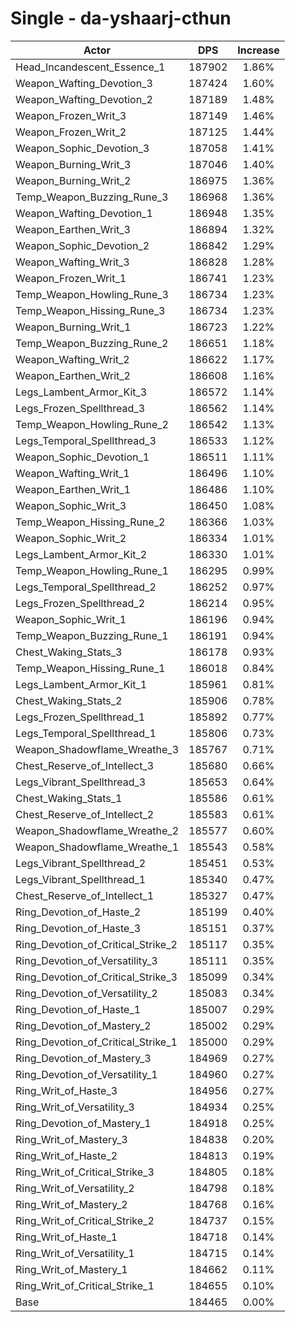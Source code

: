 # Single - da-yshaarj-cthun
| Actor | DPS | Increase |
|---|:---:|:---:|
|Head_Incandescent_Essence_1|187902|1.86%|
|Weapon_Wafting_Devotion_3|187424|1.60%|
|Weapon_Wafting_Devotion_2|187189|1.48%|
|Weapon_Frozen_Writ_3|187149|1.46%|
|Weapon_Frozen_Writ_2|187125|1.44%|
|Weapon_Sophic_Devotion_3|187058|1.41%|
|Weapon_Burning_Writ_3|187046|1.40%|
|Weapon_Burning_Writ_2|186975|1.36%|
|Temp_Weapon_Buzzing_Rune_3|186968|1.36%|
|Weapon_Wafting_Devotion_1|186948|1.35%|
|Weapon_Earthen_Writ_3|186894|1.32%|
|Weapon_Sophic_Devotion_2|186842|1.29%|
|Weapon_Wafting_Writ_3|186828|1.28%|
|Weapon_Frozen_Writ_1|186741|1.23%|
|Temp_Weapon_Howling_Rune_3|186734|1.23%|
|Temp_Weapon_Hissing_Rune_3|186734|1.23%|
|Weapon_Burning_Writ_1|186723|1.22%|
|Temp_Weapon_Buzzing_Rune_2|186651|1.18%|
|Weapon_Wafting_Writ_2|186622|1.17%|
|Weapon_Earthen_Writ_2|186608|1.16%|
|Legs_Lambent_Armor_Kit_3|186572|1.14%|
|Legs_Frozen_Spellthread_3|186562|1.14%|
|Temp_Weapon_Howling_Rune_2|186542|1.13%|
|Legs_Temporal_Spellthread_3|186533|1.12%|
|Weapon_Sophic_Devotion_1|186511|1.11%|
|Weapon_Wafting_Writ_1|186496|1.10%|
|Weapon_Earthen_Writ_1|186486|1.10%|
|Weapon_Sophic_Writ_3|186450|1.08%|
|Temp_Weapon_Hissing_Rune_2|186366|1.03%|
|Weapon_Sophic_Writ_2|186334|1.01%|
|Legs_Lambent_Armor_Kit_2|186330|1.01%|
|Temp_Weapon_Howling_Rune_1|186295|0.99%|
|Legs_Temporal_Spellthread_2|186252|0.97%|
|Legs_Frozen_Spellthread_2|186214|0.95%|
|Weapon_Sophic_Writ_1|186196|0.94%|
|Temp_Weapon_Buzzing_Rune_1|186191|0.94%|
|Chest_Waking_Stats_3|186178|0.93%|
|Temp_Weapon_Hissing_Rune_1|186018|0.84%|
|Legs_Lambent_Armor_Kit_1|185961|0.81%|
|Chest_Waking_Stats_2|185906|0.78%|
|Legs_Frozen_Spellthread_1|185892|0.77%|
|Legs_Temporal_Spellthread_1|185806|0.73%|
|Weapon_Shadowflame_Wreathe_3|185767|0.71%|
|Chest_Reserve_of_Intellect_3|185680|0.66%|
|Legs_Vibrant_Spellthread_3|185653|0.64%|
|Chest_Waking_Stats_1|185586|0.61%|
|Chest_Reserve_of_Intellect_2|185583|0.61%|
|Weapon_Shadowflame_Wreathe_2|185577|0.60%|
|Weapon_Shadowflame_Wreathe_1|185543|0.58%|
|Legs_Vibrant_Spellthread_2|185451|0.53%|
|Legs_Vibrant_Spellthread_1|185340|0.47%|
|Chest_Reserve_of_Intellect_1|185327|0.47%|
|Ring_Devotion_of_Haste_2|185199|0.40%|
|Ring_Devotion_of_Haste_3|185151|0.37%|
|Ring_Devotion_of_Critical_Strike_2|185117|0.35%|
|Ring_Devotion_of_Versatility_3|185111|0.35%|
|Ring_Devotion_of_Critical_Strike_3|185099|0.34%|
|Ring_Devotion_of_Versatility_2|185083|0.34%|
|Ring_Devotion_of_Haste_1|185007|0.29%|
|Ring_Devotion_of_Mastery_2|185002|0.29%|
|Ring_Devotion_of_Critical_Strike_1|185000|0.29%|
|Ring_Devotion_of_Mastery_3|184969|0.27%|
|Ring_Devotion_of_Versatility_1|184960|0.27%|
|Ring_Writ_of_Haste_3|184956|0.27%|
|Ring_Writ_of_Versatility_3|184934|0.25%|
|Ring_Devotion_of_Mastery_1|184918|0.25%|
|Ring_Writ_of_Mastery_3|184838|0.20%|
|Ring_Writ_of_Haste_2|184813|0.19%|
|Ring_Writ_of_Critical_Strike_3|184805|0.18%|
|Ring_Writ_of_Versatility_2|184798|0.18%|
|Ring_Writ_of_Mastery_2|184768|0.16%|
|Ring_Writ_of_Critical_Strike_2|184737|0.15%|
|Ring_Writ_of_Haste_1|184718|0.14%|
|Ring_Writ_of_Versatility_1|184715|0.14%|
|Ring_Writ_of_Mastery_1|184662|0.11%|
|Ring_Writ_of_Critical_Strike_1|184655|0.10%|
|Base|184465|0.00%|
